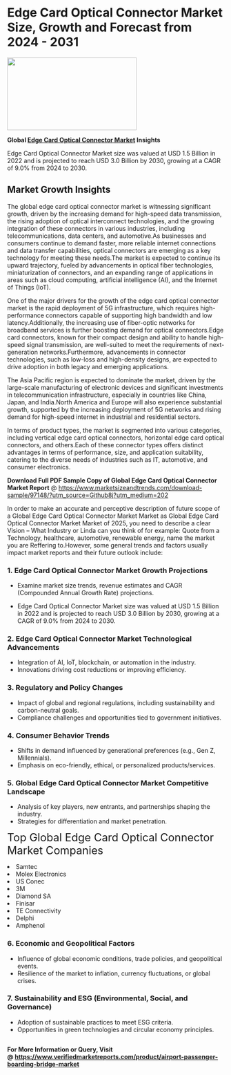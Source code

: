 <H1>Edge Card Optical Connector Market Size, Growth and Forecast from 2024 - 2031</H1><img class="aligncenter size-medium wp-image-584254" src="https://thirdeyenews.in/wp-content/uploads/2024/09/Global-Market-Research-300x168.jpeg" alt="" width="300" height="168" /><p><strong>Global&nbsp;<a href="https://www.marketsizeandtrends.com/download-sample/97148/?utm_source=Github8j?utm_medium=202">Edge Card Optical Connector Market</a> Insights</strong></p><p>Edge Card Optical Connector Market size was valued at USD 1.5 Billion in 2022 and is projected to reach USD 3.0 Billion by 2030, growing at a CAGR of 9.0% from 2024 to 2030.</p><p><h2>Market Growth Insights</h2> <p>The global edge card optical connector market is witnessing significant growth, driven by the increasing demand for high-speed data transmission, the rising adoption of optical interconnect technologies, and the growing integration of these connectors in various industries, including telecommunications, data centers, and automotive.As businesses and consumers continue to demand faster, more reliable internet connections and data transfer capabilities, optical connectors are emerging as a key technology for meeting these needs.The market is expected to continue its upward trajectory, fueled by advancements in optical fiber technologies, miniaturization of connectors, and an expanding range of applications in areas such as cloud computing, artificial intelligence (AI), and the Internet of Things (IoT).</p> <p>One of the major drivers for the growth of the edge card optical connector market is the rapid deployment of 5G infrastructure, which requires high-performance connectors capable of supporting high bandwidth and low latency.Additionally, the increasing use of fiber-optic networks for broadband services is further boosting demand for optical connectors.Edge card connectors, known for their compact design and ability to handle high-speed signal transmission, are well-suited to meet the requirements of next-generation networks.Furthermore, advancements in connector technologies, such as low-loss and high-density designs, are expected to drive adoption in both legacy and emerging applications.</p> <p>The Asia Pacific region is expected to dominate the market, driven by the large-scale manufacturing of electronic devices and significant investments in telecommunication infrastructure, especially in countries like China, Japan, and India.North America and Europe will also experience substantial growth, supported by the increasing deployment of 5G networks and rising demand for high-speed internet in industrial and residential sectors.</p> <p>In terms of product types, the market is segmented into various categories, including vertical edge card optical connectors, horizontal edge card optical connectors, and others.Each of these connector types offers distinct advantages in terms of performance, size, and application suitability, catering to the diverse needs of industries such as IT, automotive, and consumer electronics.</p> <p><span class=""><strong>Download Full PDF Sample Copy of Global Edge Card Optical Connector Market Report</strong> @ <a href="https://www.marketsizeandtrends.com/download-sample/97148/?utm_source=Github8j?utm_medium=202" target="_blank">https://www.marketsizeandtrends.com/download-sample/97148/?utm_source=Github8j?utm_medium=202</a></span></p><p>In order to make an accurate and perceptive description of future scope of a Global&nbsp;Edge Card Optical Connector Market Market as Global&nbsp;Edge Card Optical Connector Market Market of 2025, you need to describe a clear Vision &ndash; What Industry or Linda can you think of for example: Quote from a Technology, healthcare, automotive, renewable energy, name the market you are Reffering to.However, some general trends and factors usually impact market reports and their future outlook include:</p><h3>1.&nbsp;<strong>Edge Card Optical Connector Market Growth Projections</strong></h3><ul><li>Examine market size trends, revenue estimates and CAGR (Compounded Annual Growth Rate) projections.</li><li><p>Edge Card Optical Connector Market size was valued at USD 1.5 Billion in 2022 and is projected to reach USD 3.0 Billion by 2030, growing at a CAGR of 9.0% from 2024 to 2030.</p></li></ul><h3>2.&nbsp;<strong>Edge Card Optical Connector Market Technological Advancements</strong></h3><ul><li>Integration of AI, IoT, blockchain, or automation in the industry.</li><li>Innovations driving cost reductions or improving efficiency.</li></ul><h3>3.&nbsp;<strong>Regulatory and Policy Changes</strong></h3><ul><li>Impact of global and regional regulations, including sustainability and carbon-neutral goals.</li><li>Compliance challenges and opportunities tied to government initiatives.</li></ul><h3>4.&nbsp;<strong>Consumer Behavior Trends</strong></h3><ul><li>Shifts in demand influenced by generational preferences (e.g., Gen Z, Millennials).</li><li>Emphasis on eco-friendly, ethical, or personalized products/services.</li></ul><h3>5.&nbsp;<strong>Global Edge Card Optical Connector Market Competitive Landscape</strong></h3><ul><li>Analysis of key players, new entrants, and partnerships shaping the industry.</li><li>Strategies for differentiation and market penetration.</li></ul><p data-pm-slice="1 1 []"><span style="color: inherit; font-family: inherit; font-size: 25px;">Top Global Edge Card Optical Connector Market Companies</span></p><div class="" data-test-id=""><p><li>Samtec</li><li> Molex Electronics</li><li> US Conec</li><li> 3M</li><li> Diamond SA</li><li> Finisar</li><li> TE Connectivity</li><li> Delphi</li><li> Amphenol</li></p></div><h3>6.&nbsp;<strong>Economic and Geopolitical Factors</strong></h3><ul><li>Influence of global economic conditions, trade policies, and geopolitical events.</li><li>Resilience of the market to inflation, currency fluctuations, or global crises.</li></ul><h3>7.&nbsp;<strong>Sustainability and ESG (Environmental, Social, and Governance)</strong></h3><ul><li>Adoption of sustainable practices to meet ESG criteria.</li><li>Opportunities in green technologies and circular economy principles.</li></ul><h2><strong style="font-size: 14px;">For More Information or Query, Visit @&nbsp;</strong><a style="background-color: #ffffff; font-size: 14px;" href="https://www.marketsizeandtrends.com/report/edge-card-optical-connector-market/" target="_blank">https://www.verifiedmarketreports.com/product/airport-passenger-boarding-bridge-market</a></h2>